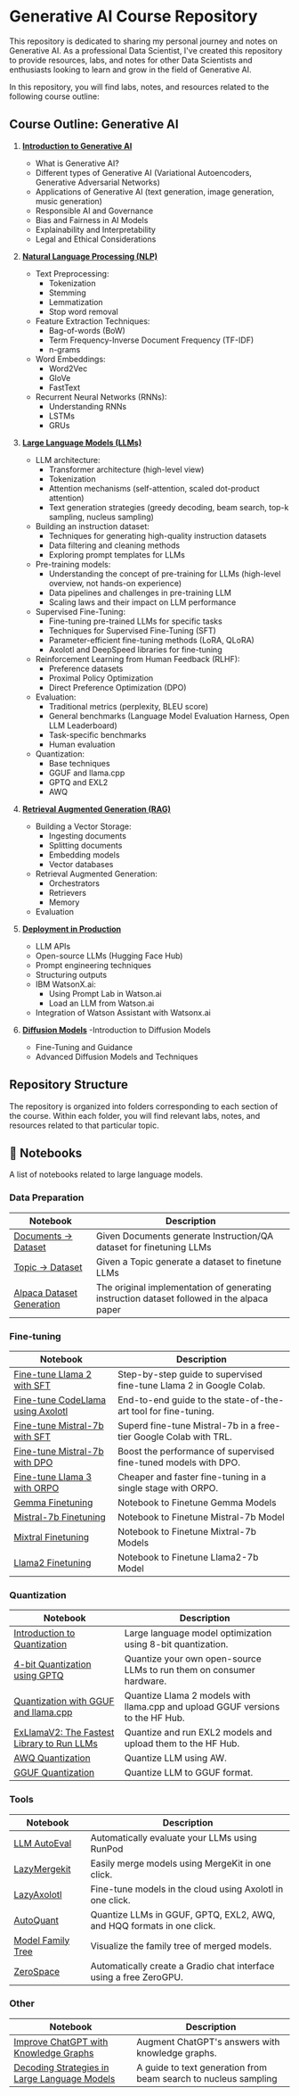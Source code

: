 # Generative AI Course Repository

This repository is dedicated to sharing my personal journey and notes on Generative AI. As a professional Data Scientist, I've created this repository to provide resources, labs, and notes for other Data Scientists and enthusiasts looking to learn and grow in the field of Generative AI.

In this repository, you will find labs, notes, and resources related to the following course outline:

## Course Outline: Generative AI 

1. [**Introduction to Generative AI**](Docs/1-Introduction-GenAI/README.md)
   - What is Generative AI?
   - Different types of Generative AI (Variational Autoencoders, Generative Adversarial Networks)
   - Applications of Generative AI (text generation, image generation, music generation)
   - Responsible AI and Governance
   - Bias and Fairness in AI Models
   - Explainability and Interpretability
   - Legal and Ethical Considerations

2. [**Natural Language Processing (NLP)**](Docs/2-Natural-Language-Processing/README.md)
   - Text Preprocessing:
     - Tokenization
     - Stemming
     - Lemmatization
     - Stop word removal
   - Feature Extraction Techniques:
     - Bag-of-words (BoW)
     - Term Frequency-Inverse Document Frequency (TF-IDF)
     - n-grams
   - Word Embeddings:
     - Word2Vec
     - GloVe
     - FastText
   - Recurrent Neural Networks (RNNs):
     - Understanding RNNs
     - LSTMs
     - GRUs

3. [**Large Language Models (LLMs)**](Docs/3-Large-Language-Models/README.md)
   - LLM architecture:
     - Transformer architecture (high-level view)
     - Tokenization
     - Attention mechanisms (self-attention, scaled dot-product attention)
     - Text generation strategies (greedy decoding, beam search, top-k sampling, nucleus sampling)
   - Building an instruction dataset:
     - Techniques for generating high-quality instruction datasets
     - Data filtering and cleaning methods
     - Exploring prompt templates for LLMs
   - Pre-training models:
     - Understanding the concept of pre-training for LLMs (high-level overview, not hands-on experience)
     - Data pipelines and challenges in pre-training LLM
     - Scaling laws and their impact on LLM performance
   - Supervised Fine-Tuning:
     - Fine-tuning pre-trained LLMs for specific tasks
     - Techniques for Supervised Fine-Tuning (SFT)
     - Parameter-efficient fine-tuning methods (LoRA, QLoRA)
     - Axolotl and DeepSpeed libraries for fine-tuning
   - Reinforcement Learning from Human Feedback (RLHF):
     - Preference datasets
     - Proximal Policy Optimization
     - Direct Preference Optimization (DPO)
   - Evaluation:
     - Traditional metrics (perplexity, BLEU score)
     - General benchmarks (Language Model Evaluation Harness, Open LLM Leaderboard)
     - Task-specific benchmarks
     - Human evaluation
   - Quantization:
     - Base techniques
     - GGUF and llama.cpp
     - GPTQ and EXL2
     - AWQ
4. [**Retrieval Augmented Generation (RAG)**](Docs/4-Retrieval-Augmented-Generation/README.md)
   - Building a Vector Storage:
     - Ingesting documents
     - Splitting documents
     - Embedding models
     - Vector databases
   - Retrieval Augmented Generation:
     - Orchestrators
     - Retrievers
     - Memory
   - Evaluation

5. [**Deployment in Production**](Docs/5-Deployment-in-Production/README.md)
   - LLM APIs
   - Open-source LLMs (Hugging Face Hub)
   - Prompt engineering techniques
   - Structuring outputs
   - IBM WatsonX.ai:
     - Using Prompt Lab in Watson.ai
     - Load an LLM from Watson.ai
   - Integration of Watson Assistant with Watsonx.ai

6. [**Diffusion Models**](Docs/6-Difffusion-Models/README.md)
   -Introduction to Diffusion Models
   - Fine-Tuning and Guidance
   - Advanced Diffusion Models and Techniques

## Repository Structure

The repository is organized into folders corresponding to each section of the course. Within each folder, you will find relevant labs, notes, and resources related to that particular topic.


## 📝 Notebooks
A list of notebooks related to large language models.

### Data Preparation
| Notebook | Description |
| --- | --- |
| [Documents -> Dataset](/Data-Preparation/dataset_generator_from_documents.ipynb) | Given Documents generate Instruction/QA dataset for finetuning LLMs |
| [Topic -> Dataset](/Data-Preparation/dataset_generator_from_topic.ipynb) | Given a Topic generate a dataset to finetune LLMs |
| [Alpaca Dataset Generation](/Data-Preparation/instruction_dataset_generator.ipynb) | The original implementation of generating instruction dataset followed in the alpaca paper |

### Fine-tuning
| Notebook | Description |
| --- | --- |
| [Fine-tune Llama 2 with SFT](./Finetuning/Fine_tune_Llama_2_in_Google_Colab.ipynb) | Step-by-step guide to supervised fine-tune Llama 2 in Google Colab. |
| [Fine-tune CodeLlama using Axolotl](./Finetuning/Fine_tune_LLMs_with_Axolotl.ipynb) | End-to-end guide to the state-of-the-art tool for fine-tuning. |
| [Fine-tune Mistral-7b with SFT](./Finetuning/Fine_tune_Mistral_7b_with_SFT.ipynb) | Superd fine-tune Mistral-7b in a free-tier Google Colab with TRL. |
| [Fine-tune Mistral-7b with DPO](./Finetuning/Fine_tune_Mistral_7b_with_DPO.ipynb) | Boost the performance of supervised fine-tuned models with DPO. |
| [Fine-tune Llama 3 with ORPO](./Finetuning/Fine_tune_Llama_3_with_ORPO.ipynb) | Cheaper and faster fine-tuning in a single stage with ORPO. |
| [Gemma Finetuning](/Finetuning/Gemma_finetuning_notebook.ipynb) | Notebook to Finetune Gemma Models |
| [Mistral-7b Finetuning](/Finetuning/Mistral_finetuning_notebook.ipynb) | Notebook to Finetune Mistral-7b Model |
| [Mixtral Finetuning](/Finetuning/Mixtral_finetuning_notebook.ipynb) | Notebook to Finetune Mixtral-7b Models |
| [Llama2 Finetuning](/Finetuning/Llama2_finetuning_notebook.ipynb) | Notebook to Finetune Llama2-7b Model |

### Quantization
| Notebook | Description |
| --- | --- |
| [Introduction to Quantization](./Quantization/Introduction_to_Weight_Quantization.ipynb) | Large language model optimization using 8-bit quantization. |
| [4-bit Quantization using GPTQ](./Quantization/4_bit_LLM_Quantization_with_GPTQ.ipynb) | Quantize your own open-source LLMs to run them on consumer hardware. |
| [Quantization with GGUF and llama.cpp](./Quantization/Quantize_Llama_2_models_using_GGUF_and_llama_cpp.ipynb) | Quantize Llama 2 models with llama.cpp and upload GGUF versions to the HF Hub. |
| [ExLlamaV2: The Fastest Library to Run LLMs](./Quantization/Quantize_models_with_ExLlamaV2.ipynb) | Quantize and run EXL2 models and upload them to the HF Hub. |
| [AWQ Quantization](/Quantization/AWQ_Quantization.ipynb) | Quantize LLM using AW. |
| [GGUF Quantization](/Quantization/GGUF_Quantization.ipynb) | Quantize LLM to GGUF format. |

### Tools
| Notebook | Description |
| --- | --- |
| [LLM AutoEval](./Tools/LLM_AutoEval.ipynb) | Automatically evaluate your LLMs using RunPod |
| [LazyMergekit](./Tools/LazyMergekit.ipynb) | Easily merge models using MergeKit in one click. |
| [LazyAxolotl](./Tools/LazyAxolotl.ipynb) | Fine-tune models in the cloud using Axolotl in one click. |
| [AutoQuant](./Tools/AutoQuant.ipynb) | Quantize LLMs in GGUF, GPTQ, EXL2, AWQ, and HQQ formats in one click. |
| [Model Family Tree](./Tools/Model_Family_Tree.ipynb) | Visualize the family tree of merged models. |
| [ZeroSpace](./Tools/ZeroChat.ipynb) | Automatically create a Gradio chat interface using a free ZeroGPU. |

### Other
| Notebook | Description |
| --- | --- |
| [Improve ChatGPT with Knowledge Graphs](./Other/Improve_ChatGPT_with_Knowledge_Graphs.ipynb) | Augment ChatGPT's answers with knowledge graphs. |
| [Decoding Strategies in Large Language Models](./Other/Decoding_Strategies_in_Large_Language_Models.ipynb) | A guide to text generation from beam search to nucleus sampling |
